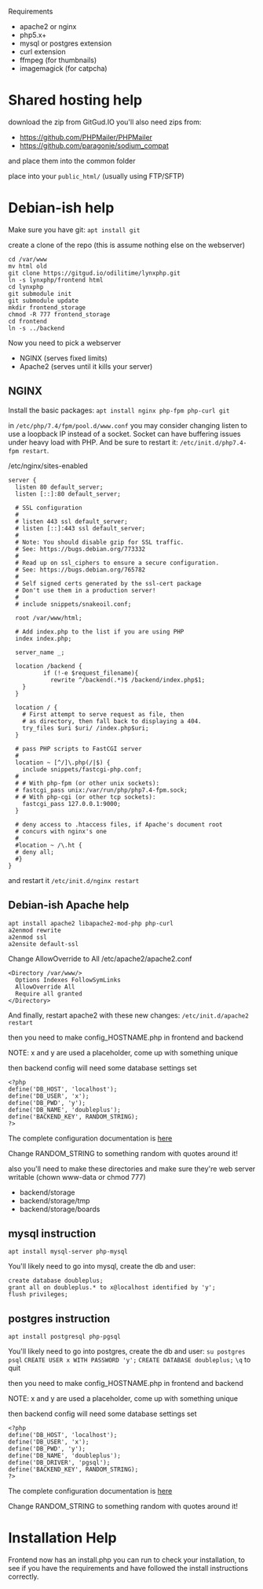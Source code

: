 Requirements
- apache2 or nginx
- php5.x+
- mysql or postgres extension
- curl extension
- ffmpeg (for thumbnails)
- imagemagick (for catpcha)

# Shared hosting help
download the zip from GitGud.IO
you'll also need zips from:

- https://github.com/PHPMailer/PHPMailer
- https://github.com/paragonie/sodium_compat

and place them into the common folder

place into your `public_html/` (usually using FTP/SFTP)


# Debian-ish help
Make sure you have git:
`apt install git`

create a clone of the repo (this is assume nothing else on the webserver)
```
cd /var/www
mv html old
git clone https://gitgud.io/odilitime/lynxphp.git
ln -s lynxphp/frontend html
cd lynxphp
git submodule init
git submodule update
mkdir frontend_storage
chmod -R 777 frontend_storage
cd frontend
ln -s ../backend
```


Now you need to pick a webserver

- NGINX (serves fixed limits)
- Apache2 (serves until it kills your server)

## NGINX

Install the basic packages:
`apt install nginx php-fpm php-curl git`

in `/etc/php/7.4/fpm/pool.d/www.conf` you may consider changing listen to use a loopback IP instead of a socket.
Socket can have buffering issues under heavy load with PHP. And be sure to restart it: `/etc/init.d/php7.4-fpm restart`.

/etc/nginx/sites-enabled
```
server {
  listen 80 default_server;
  listen [::]:80 default_server;

  # SSL configuration
  #
  # listen 443 ssl default_server;
  # listen [::]:443 ssl default_server;
  #
  # Note: You should disable gzip for SSL traffic.
  # See: https://bugs.debian.org/773332
  #
  # Read up on ssl_ciphers to ensure a secure configuration.
  # See: https://bugs.debian.org/765782
  #
  # Self signed certs generated by the ssl-cert package
  # Don't use them in a production server!
  #
  # include snippets/snakeoil.conf;

  root /var/www/html;

  # Add index.php to the list if you are using PHP
  index index.php;

  server_name _;

  location /backend {
          if (!-e $request_filename){
            rewrite ^/backend(.*)$ /backend/index.php$1;
    }
  }

  location / {
    # First attempt to serve request as file, then
    # as directory, then fall back to displaying a 404.
    try_files $uri $uri/ /index.php$uri;
  }

  # pass PHP scripts to FastCGI server
  #
  location ~ [^/]\.php(/|$) {
    include snippets/fastcgi-php.conf;
  #
  #	# With php-fpm (or other unix sockets):
  #	fastcgi_pass unix:/var/run/php/php7.4-fpm.sock;
  #	# With php-cgi (or other tcp sockets):
    fastcgi_pass 127.0.0.1:9000;
  }

  # deny access to .htaccess files, if Apache's document root
  # concurs with nginx's one
  #
  #location ~ /\.ht {
  #	deny all;
  #}
}

```
and restart it `/etc/init.d/nginx restart`

## Debian-ish Apache help

```
apt install apache2 libapache2-mod-php php-curl
a2enmod rewrite
a2enmod ssl
a2ensite default-ssl
```

Change AllowOverride to All
/etc/apache2/apache2.conf
```
<Directory /var/www/>
  Options Indexes FollowSymLinks
  AllowOverride All
  Require all granted
</Directory>
```

And finally, restart apache2 with these new changes:
`/etc/init.d/apache2 restart`

then you need to make config_HOSTNAME.php in frontend and backend

NOTE: x and y are used a placeholder, come up with something unique

then backend config will need some database settings set
```
<?php
define('DB_HOST', 'localhost');
define('DB_USER', 'x');
define('DB_PWD', 'y');
define('DB_NAME', 'doubleplus');
define('BACKEND_KEY', RANDOM_STRING);
?>
```

The complete configuration documentation is [here](docs/config.md)

Change RANDOM_STRING to something random with quotes around it!

also you'll need to make these directories and make sure they're web server writable (chown www-data or chmod 777)
- backend/storage
- backend/storage/tmp
- backend/storage/boards

## mysql instruction
`apt install mysql-server php-mysql`


You'll likely need to go into mysql, create the db and user:
```
create database doubleplus;
grant all on doubleplus.* to x@localhost identified by 'y';
flush privileges;
```

## postgres instruction
`apt install postgresql php-pgsql`

You'll likely need to go into postgres, create the db and user:
`su postgres`
`psql`
`CREATE USER x WITH PASSWORD 'y';`
`CREATE DATABASE doubleplus;`
`\q` to quit

then you need to make config_HOSTNAME.php in frontend and backend

NOTE: x and y are used a placeholder, come up with something unique

then backend config will need some database settings set
```
<?php
define('DB_HOST', 'localhost');
define('DB_USER', 'x');
define('DB_PWD', 'y');
define('DB_NAME', 'doubleplus');
define('DB_DRIVER', 'pgsql');
define('BACKEND_KEY', RANDOM_STRING);
?>
```

The complete configuration documentation is [here](docs/config.md)

Change RANDOM_STRING to something random with quotes around it!

# Installation Help

Frontend now has an install.php you can run to check your installation, to see if you have the requirements and have followed the install instructions correctly.
